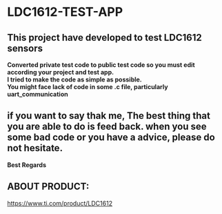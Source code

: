 # LDC1612-TEST-APP
## This project have developed to test LDC1612 sensors <br>
**Converted private test code to public test code so you must edit according your project and test app.**<br>
**I tried to make the code as simple as possible.**<br>
**You might face lack of code in some .c file, particularly uart_communication**<br>

## if you want to say thak me, The best thing that you are able to do is feed back. when you see some bad code or you have a advice, please do not hesitate.

**Best Regards**

## ABOUT PRODUCT:

https://www.ti.com/product/LDC1612
